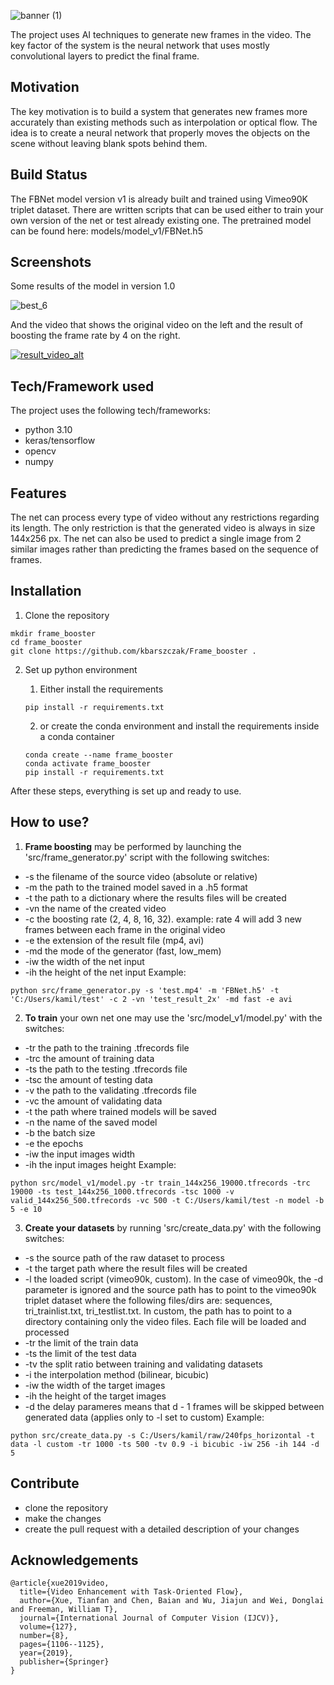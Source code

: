 ![banner (1)](https://user-images.githubusercontent.com/72699445/232047516-68669452-efd0-4500-9c52-c4a377ff4a11.png)

The project uses AI techniques to generate new frames in the video. The key factor of the system is the neural network that uses mostly convolutional layers to predict the final frame.

## Motivation

The key motivation is to build a system that generates new frames more accurately than existing methods such as interpolation or optical flow. The idea is to create a neural network that properly moves the objects on the scene without leaving blank spots behind them.

## Build Status

The FBNet model version v1 is already built and trained using Vimeo90K triplet dataset. There are written scripts that can be used either to train your own version of the net or test already existing one. The pretrained model can be found here: models/model_v1/FBNet.h5

## Screenshots

Some results of the model in version 1.0

![best_6](https://user-images.githubusercontent.com/72699445/235080906-dc429c74-6286-4280-a42c-e79a961aa8fd.png)

And the video that shows the original video on the left and the result of boosting the frame rate by 4 on the right.

[![result_video_alt](https://img.youtube.com/vi/844G_KYDchw/0.jpg)](https://youtu.be/844G_KYDchw)

## Tech/Framework used

The project uses the following tech/frameworks:
- python 3.10
- keras/tensorflow
- opencv
- numpy

## Features

The net can process every type of video without any restrictions regarding its length. The only restriction is that the generated video is always in size 144x256 px. The net can also be used to predict a single image from 2 similar images rather than predicting the frames based on the sequence of frames.

## Installation

1. Clone the repository
```
mkdir frame_booster
cd frame_booster
git clone https://github.com/kbarszczak/Frame_booster .
```

2. Set up python environment
    1.   Either install the requirements
    ```
    pip install -r requirements.txt
    ```

    2. or create the conda environment and install the requirements inside a conda container
    ```
    conda create --name frame_booster
    conda activate frame_booster
    pip install -r requirements.txt
    ```

After these steps, everything is set up and ready to use.

## How to use?

1. **Frame boosting** may be performed by launching the 'src/frame_generator.py' script with the following switches:
- -s the filename of the source video (absolute or relative)
- -m the path to the trained model saved in a .h5 format
- -t the path to a dictionary where the results files will be created
- -vn the name of the created video
- -c the boosting rate (2, 4, 8, 16, 32). example: rate 4 will add 3 new frames between each frame in the original video
- -e the extension of the result file (mp4, avi)
- -md the mode of the generator (fast, low_mem)
- -iw the width of the net input
- -ih the height of the net input
Example:
```
python src/frame_generator.py -s 'test.mp4' -m 'FBNet.h5' -t 'C:/Users/kamil/test' -c 2 -vn 'test_result_2x' -md fast -e avi
```

2. **To train** your own net one may use the 'src/model_v1/model.py' with the switches:
- -tr the path to the training .tfrecords file
- -trc the amount of training data
- -ts the path to the testing .tfrecords file
- -tsc the amount of testing data
- -v the path to the validating .tfrecords file
- -vc the amount of validating data
- -t the path where trained models will be saved
- -n the name of the saved model
- -b the batch size
- -e the epochs
- -iw the input images width
- -ih the input images height
Example:
```
python src/model_v1/model.py -tr train_144x256_19000.tfrecords -trc 19000 -ts test_144x256_1000.tfrecords -tsc 1000 -v valid_144x256_500.tfrecords -vc 500 -t C:/Users/kamil/test -n model -b 5 -e 10
```

3. **Create your datasets** by running 'src/create_data.py' with the following switches:
- -s the source path of the raw dataset to process
- -t the target path where the result files will be created
- -l the loaded script (vimeo90k, custom). In the case of vimeo90k, the -d parameter is ignored and the source path has to point to the vimeo90k triplet dataset where the following files/dirs are: sequences, tri_trainlist.txt, tri_testlist.txt. In custom, the path has to point to a directory containing only the video files. Each file will be loaded and processed
- -tr the limit of the train data
- -ts the limit of the test data
- -tv the split ratio between training and validating datasets
- -i the interpolation method (bilinear, bicubic)
- -iw the width of the target images
- -ih the height of the target images
- -d the delay parameres means that d - 1 frames will be skipped between generated data (applies only to -l set to custom)
Example:
```
python src/create_data.py -s C:/Users/kamil/raw/240fps_horizontal -t data -l custom -tr 1000 -ts 500 -tv 0.9 -i bicubic -iw 256 -ih 144 -d 5
```

## Contribute
- clone the repository
- make the changes
- create the pull request with a detailed description of your changes

## Acknowledgements

```
@article{xue2019video,
  title={Video Enhancement with Task-Oriented Flow},
  author={Xue, Tianfan and Chen, Baian and Wu, Jiajun and Wei, Donglai and Freeman, William T},
  journal={International Journal of Computer Vision (IJCV)},
  volume={127},
  number={8},
  pages={1106--1125},
  year={2019},
  publisher={Springer}
}
```
